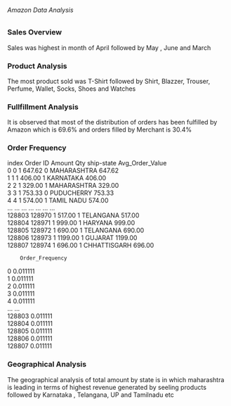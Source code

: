 ###### Amazon Data Analysis

### Sales Overview 
Sales was highest in month of April followed by May , June and March

### Product Analysis 
The most product sold was T-Shirt followed by Shirt, Blazzer, Trouser, Perfume, Wallet, Socks, Shoes and Watches

### Fullfillment Analysis 
It is observed that most of the distribution of orders has been fulfilled by Amazon which is 69.6% and orders filled by Merchant is 30.4%

### Order Frequency 
 index  Order ID   Amount  Qty    ship-state  Avg_Order_Value  \
0            0         1   647.62    0   MAHARASHTRA           647.62   
1            1         1   406.00    1     KARNATAKA           406.00   
2            2         1   329.00    1   MAHARASHTRA           329.00   
3            3         1   753.33    0    PUDUCHERRY           753.33   
4            4         1   574.00    1    TAMIL NADU           574.00   
...        ...       ...      ...  ...           ...              ...   
128803  128970         1   517.00    1     TELANGANA           517.00   
128804  128971         1   999.00    1       HARYANA           999.00   
128805  128972         1   690.00    1     TELANGANA           690.00   
128806  128973         1  1199.00    1       GUJARAT          1199.00   
128807  128974         1   696.00    1  CHHATTISGARH           696.00   

        Order_Frequency  
0              0.011111  
1              0.011111  
2              0.011111  
3              0.011111  
4              0.011111  
...                 ...  
128803         0.011111  
128804         0.011111  
128805         0.011111  
128806         0.011111  
128807         0.011111  

### Geographical Analysis 
The geographical analysis of total amount by state is in which maharashtra is leading in terms of highest revenue generated by seeling products followed by Karnataka , Telangana, UP and Tamilnadu etc
